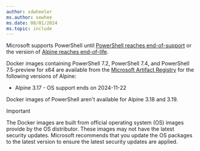 ```yaml
---
author: sdwheeler
ms.author: sewhee
ms.date: 08/01/2024
ms.topic: include
---
```

<!-- markdownlint-disable first-line-h1 -->
Microsoft supports PowerShell until [PowerShell reaches end-of-support][lifecycle] or the version of
[Alpine reaches end-of-life][eol-alpine].

Docker images containing PowerShell 7.2, PowerShell 7.4, and PowerShell 7.5-preview for x64 are
available from the [Microsoft Artifact Registry][mcr] for the following versions of Alpine:

- Alpine 3.17 - OS support ends on 2024-11-22

Docker images of PowerShell aren't available for Alpine 3.18 and 3.19.

> [!IMPORTANT]
> The Docker images are built from official operating system (OS) images provide by the OS
> distributor. These images may not have the latest security updates. Microsoft recommends that you
> update the OS packages to the latest version to ensure the latest security updates are applied.

[lifecycle]: /powershell/scripting/install/powershell-support-lifecycle
[eol-alpine]: https://alpinelinux.org/releases/
[mcr]: https://mcr.microsoft.com/en-us/product/powershell/tags
